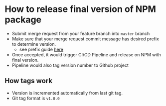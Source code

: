# How to release final version of NPM package

- Submit merge request from your feature branch into `master` branch
- Make sure that your merge request commit message has desired prefix to determine version.
  - see prefix guide [here](./howto-add-new-feature-or-fix.md)
- Once accepted, it would trigger CI/CD Pipeline and release on NPM with final version.
- Pipeline would also tag version number to Github project

## How tags work
- Version is incremented automatically from last git tag.
- Git tag format is `v1.0.0`
